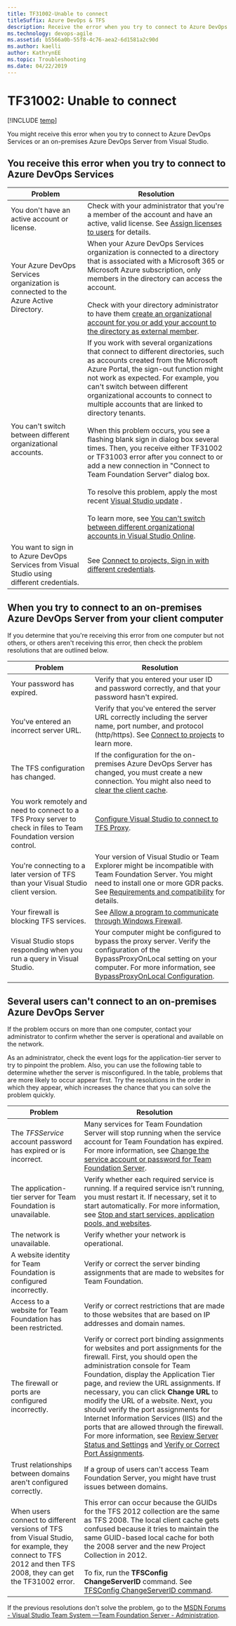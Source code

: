 ```yaml
---
title: TF31002-Unable to connect  
titleSuffix: Azure DevOps & TFS 
description: Receive the error when you try to connect to Azure DevOps Services or an on-premises Azure DevOps Server.
ms.technology: devops-agile
ms.assetid: b5566a0b-55f8-4c76-aea2-6d1581a2c90d
ms.author: kaelli
author: KathrynEE
ms.topic: Troubleshooting
ms.date: 04/22/2019
---
```

# TF31002: Unable to connect

[!INCLUDE [temp](../../includes/version-vsts-tfs-all-versions.md)]

You might receive this error when you try to connect to Azure DevOps Services or an on-premises Azure DevOps Server from Visual Studio.  
  
## You receive this error when you try to connect to Azure DevOps Services   
  
|Problem|Resolution|  
|-------------|----------------|  
|You don't have an active account or license.|Check with your administrator that you're a member of the account and have an active, valid license. See [Assign licenses to users](../../organizations/accounts/add-organization-users.md) for details.| 
|Your Azure DevOps Services organization is connected to the Azure Active Directory.|When your Azure DevOps Services organization is connected to a directory that is associated with a Microsoft 365 or Microsoft Azure subscription, only members in the directory can access the account.<br /><br /> Check with your directory administrator to have them [create an organizational account for you or add your account to the directory as external member](/azure/active-directory/active-directory-create-users).|  
|You can't switch between different organizational accounts.|If you work with several organizations that connect to different directories, such as accounts created from the Microsoft Azure Portal, the sign-out function might not work as expected. For example, you can't switch between different organizational accounts to connect to multiple accounts that are linked to directory tenants.<br /><br /> When this problem occurs, you see a flashing blank sign in dialog box several times. Then, you receive either TF31002 or TF31003 error after you connect to or add a new connection in "Connect to Team Foundation Server" dialog box.<br /><br /> To resolve this problem, apply the most recent [Visual Studio update](https://visualstudio.microsoft.com/downloads) .<br /><br /> To learn more, see [You can't switch between different organizational accounts in Visual Studio Online](/troubleshoot/visualstudio/general/cannot-switch-accounts).|  
|You want to sign in to Azure DevOps Services from Visual Studio using different credentials.|See [Connect to projects, Sign in with different credentials](../../organizations/projects/connect-to-projects.md).|  
  
## When you try to connect to an on-premises Azure DevOps Server from your client computer  
  
 If you determine that you're receiving this error from one computer but not others, or others aren't receiving this error, then check the problem resolutions that are outlined below.  
  
|Problem|Resolution|  
|-------------|----------------|  
|Your password has expired.|Verify that you entered your user ID and password correctly, and that your password hasn't expired.|  
|You've entered an incorrect server URL.|Verify that you've entered the server URL correctly including the server name, port number, and protocol (http/https). See [Connect to projects](../../organizations/projects/connect-to-projects.md) to learn more.|  
|The TFS configuration has changed.|If the configuration for the on-premises Azure DevOps Server has changed, you must create a new connection. You might also need to [clear the client cache](../../organizations/projects/connect-to-projects.md).|  
|You work remotely and need to connect to a TFS Proxy server to check in files to Team Foundation version control.| [Configure Visual Studio to connect to TFS Proxy](../../organizations/projects/connect-to-projects.md).|  
|You're connecting to a later version of TFS than your Visual Studio client version.|Your version of Visual Studio or Team Explorer might be incompatible with Team Foundation Server. You might need to install one or more GDR packs. See [Requirements and compatibility](/azure/devops/server/requirements) for details.|  
|Your firewall is blocking TFS services.|See [Allow a program to communicate through Windows Firewall](https://technet.microsoft.com/library/cc766312.aspx).|  
|Visual Studio stops responding when you run a query in Visual Studio.|Your computer might be configured to bypass the proxy server. Verify the configuration of the BypassProxyOnLocal setting on your computer. For more information, see [BypassProxyOnLocal Configuration](https://msdn.microsoft.com/library/ee248646.aspx).|  
  
## Several users can't connect to an on-premises Azure DevOps Server 
  
 If the problem occurs on more than one computer, contact your administrator to confirm whether the server is operational and available on the network.  
  
 As an administrator, check the event logs for the application-tier server to try to pinpoint the problem. Also, you can use the following table to determine whether the server is misconfigured. In the table, problems that are more likely to occur appear first. Try the resolutions in the order in which they appear, which increases the chance that you can solve the problem quickly.  
  
|Problem|Resolution|
|-------------|----------------|
|The *TFSService* account password has expired or is incorrect.|Many services for Team Foundation Server will stop running when the service account for Team Foundation has expired. For more information, see [Change the service account or password for Team Foundation Server](/azure/devops/server/admin/change-service-account-password).|  
|The application-tier server for Team Foundation is unavailable.|Verify whether each required service is running. If a required service isn't running, you must restart it. If necessary, set it to start automatically. For more information, see [Stop and start services, application pools, and websites](/azure/devops/server/admin/stop-start-services-pools).|  
|The network is unavailable.|Verify whether your network is operational.|  
|A website identity for Team Foundation is configured incorrectly.|Verify or correct the server binding assignments that are made to websites for Team Foundation. |
|Access to a website for Team Foundation has been restricted.|Verify or correct restrictions that are made to those websites that are based on IP addresses and domain names. |  
|The firewall or ports are configured incorrectly.|Verify or correct port binding assignments for websites and port assignments for the firewall. First, you should open the administration console for Team Foundation, display the Application Tier page, and review the URL assignments. If necessary, you can click **Change URL** to modify the URL of a website. Next, you should verify the port assignments for Internet Information Services (IIS) and the ports that are allowed through the firewall. For more information, see [Review Server Status and Settings](/azure/devops/server/admin/stop-start-services-pools) and [Verify or Correct Port Assignments](/azure/devops/server/architecture/required-ports).|  
|Trust relationships between domains aren't configured correctly.|If a group of users can't access Team Foundation Server, you might have trust issues between domains.|  
|When users connect to different versions of TFS from Visual Studio, for example, they connect to TFS 2012 and then TFS 2008, they can get the TF31002 error.|This error can occur because the GUIDs for the TFS 2012 collection are the same as TFS 2008. The local client cache gets confused because it tries to maintain the same GUID-based local cache for both the 2008 server and the new Project Collection in 2012.<br /><br /> To fix, run the **TFSConfig ChangeServerID** command. See [TFSConfig ChangeServerID command](/azure/devops/server/command-line/tfsconfig-cmd#changeserverid).|  
  
 If the previous resolutions don't solve the problem, go to the [MSDN Forums - Visual Studio Team System &mdash;Team Foundation Server - Administration](https://go.microsoft.com/fwlink/?LinkId=54490).